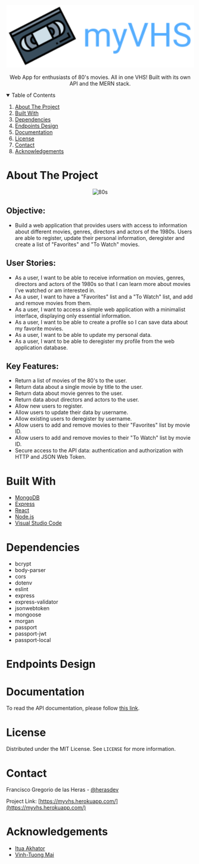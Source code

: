 <!-- PROJECT LOGO -->
<p align="center">
  <a href="https://gregoriodelasheras.github.io/myVHS/">
    <img src="img/logo-readme.svg" alt="Logo" width="600">
  </a>
  <p align="center">
    Web App for enthusiasts of 80's movies. All in one VHS! Built with its own API and the MERN stack.
  </p>
</p>

<!-- TABLE OF CONTENTS -->
<details open="open">
  <summary>Table of Contents</summary>
  <ol>
    <li><a href="#about-the-project">About The Project</a></li>
    <li><a href="#built-with">Built With</a></li>
    <li><a href="#dependencies">Dependencies</a></li>
    <li><a href="#endpoints-design">Endpoints Design</a></li>
    <li><a href="#documentation">Documentation</a></li>
    <li><a href="#license">License</a></li>
    <li><a href="#contact">Contact</a></li>
    <li><a href="#acknowledgements">Acknowledgements</a></li>
  </ol>
</details>

<!-- ABOUT THE PROJECT -->
# About The Project

<p align="center">
  <img src="https://www.retro-synthwave.com/wp-content/uploads/2016/10/design-00.jpg" alt="80s" width="600">
</p>

## Objective:
- Build a web application that provides users with access to information about different movies, genres, directors and actors of the 1980s. Users are able to register, update their personal information, deregister and create a list of "Favorites" and "To Watch" movies.

## User Stories:
- As a user, I want to be able to receive information on movies, genres, directors and actors of the 1980s so that I can learn more about movies I’ve watched or am interested in.
- As a user, I want to have a "Favorites" list and a "To Watch" list, and add and remove movies from them.
- As a user, I want to access a simple web application with a minimalist interface, displaying only essential information.
- As a user, I want to be able to create a profile so I can save data about my favorite movies.
- As a user, I want to be able to update my personal data.
- As a user, I want to be able to deregister my profile from the web application database.

## Key Features: 
- Return a list of movies of the 80's to the user.
- Return data about a single movie by title to the user.
- Return data about movie genres to the user.
- Return data about directors and actors to the user.
- Allow new users to register.
- Allow users to update their data by username.
- Allow existing users to deregister by username.
- Allow users to add and remove movies to their "Favorites" list by movie ID.
- Allow users to add and remove movies to their "To Watch" list by movie ID.
- Secure access to the API data: authentication and authorization with HTTP and JSON Web Token.

# Built With

- [MongoDB](https://www.mongodb.com/)
- [Express](https://expressjs.com/)
- [React](https://reactjs.org/)
- [Node.js](https://nodejs.org/)
- [Visual Studio Code](https://code.visualstudio.com/)

# Dependencies

- bcrypt
-	body-parser
-	cors
-	dotenv
-	eslint
-	express
-	express-validator
-	jsonwebtoken
-	mongoose
-	morgan
-	passport
-	passport-jwt
-	passport-local

# Endpoints Design

# Documentation
To read the API documentation, please follow [this link](https://gregoriodelasheras.github.io/myVHS/public/documentation).

# License

Distributed under the MIT License. See `LICENSE` for more information.

<!-- CONTACT -->
# Contact

Francisco Gregorio de las Heras - [@herasdev](https://twitter.com/herasdev)

Project Link: [https://myvhs.herokuapp.com/](https://myvhs.herokuapp.com/)

<!-- ACKNOWLEDGEMENTS -->
# Acknowledgements

* [Itua Akhator](https://github.com/iakhator)
* [Vinh-Tuong Mai](https://github.com/mvtuong)
